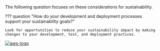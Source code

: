 The following question focuses on these considerations for sustainability.

??? question "How do your development and deployment processes support your sustainability goals?"

    Look for opportunities to reduce your sustainability impact by making changes to your development, test, and deployment practices.

<a href="https://docs.aws.amazon.com/wellarchitected/latest/framework/sus-development-deployment-patterns.html">![aws-logo](https://img.shields.io/badge/Amazon_AWS-FF9900?style=for-the-badge&logo=amazonaws&logoColor=white)</a>